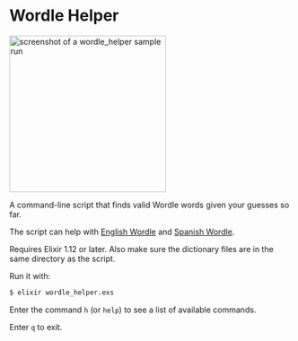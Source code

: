 # Wordle Helper
<img width="279" alt="screenshot of a wordle_helper sample run" src="https://user-images.githubusercontent.com/8770884/194722518-dd109a13-8859-441f-84b0-821cbafb6ab1.png">


A command-line script that finds valid Wordle words given your guesses so far.

The script can help with [English Wordle](https://www.nytimes.com/games/wordle/index.html) and [Spanish Wordle](https://wordle.danielfrg.com/).

Requires Elixir 1.12 or later. Also make sure the dictionary files are in the same directory as the script.

Run it with:
```sh
$ elixir wordle_helper.exs
```

Enter the command `h` (or `help`) to see a list of available commands.

Enter `q` to exit.
